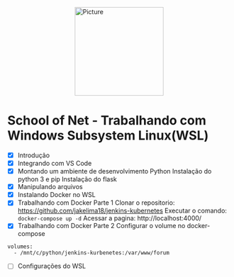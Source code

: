 <img src="https://sonassets.s3.amazonaws.com/img/logo-top.png" 
        alt="Picture" 
        width="200" 
        style="display: block; margin: 0 auto" />

# School of Net - Trabalhando com Windows Subsystem Linux(WSL)


- [x] Introdução
- [x] Integrando com VS Code
- [x] Montando um ambiente de desenvolvimento Python
Instalação do python 3 e pip
Instalação do flask
- [x] Manipulando arquivos
- [x] Instalando Docker no WSL
- [x] Trabalhando com Docker Parte 1
Clonar o repositorio: https://github.com/jakelima18/jenkins-kubernetes
Executar o comando: `docker-compose up -d`
Acessar a pagina: http://localhost:4000/
- [x] Trabalhando com Docker Parte 2
Configurar o volume no docker-compose
```
volumes:
  - /mnt/c/python/jenkins-kurbenetes:/var/www/forum
```
- [ ] Configurações do WSL
